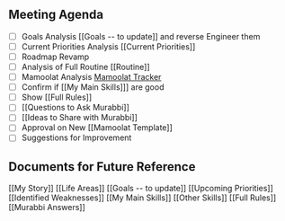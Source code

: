 ## Meeting Agenda

- [ ] Goals Analysis [[Goals -- to update]] and reverse Engineer them
- [ ] Current Priorities Analysis [[Current Priorities]]
- [ ] Roadmap Revamp
- [ ] Analysis of Full Routine [[Routine]]
- [ ] Mamoolat Analysis [Mamoolat Tracker](https://www.notion.so/1d9309c296ee4b2d9c1c70f5555b6d32?pvs=21)
- [ ] Confirm if [[My Main Skills]]] are good
- [ ] Show [[Full Rules]]
- [ ] [[Questions to Ask Murabbi]]
- [ ] [[Ideas to Share with Murabbi]]
- [ ] Approval on New [[Mamoolat Template]]
- [ ] Suggestions for Improvement

## Documents for Future Reference

[[My Story]]
[[Life Areas]]
[[Goals -- to update]]
[[Upcoming Priorities]]
[[Identified Weaknesses]]
[[My Main Skills]]
[[Other Skills]]
[[Full Rules]]
[[Murabbi Answers]]